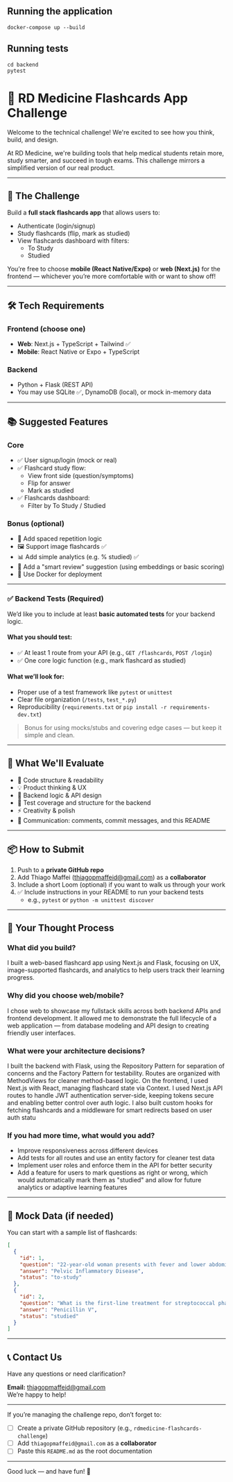 ## Running the application
```
docker-compose up --build
```

## Running tests
```
cd backend
pytest
```

# 🧠 RD Medicine Flashcards App Challenge

Welcome to the technical challenge! We're excited to see how you think, build, and design.

At RD Medicine, we're building tools that help medical students retain more, study smarter, and succeed in tough exams. This challenge mirrors a simplified version of our real product.

---

## 🚀 The Challenge

Build a **full stack flashcards app** that allows users to:

- Authenticate (login/signup)
- Study flashcards (flip, mark as studied)
- View flashcards dashboard with filters:
  - To Study
  - Studied

You’re free to choose **mobile (React Native/Expo)** or **web (Next.js)** for the frontend — whichever you’re more comfortable with or want to show off!

---

## 🛠 Tech Requirements

### Frontend (choose one)
- **Web**: Next.js + TypeScript + Tailwind ✅
- **Mobile**: React Native or Expo + TypeScript

### Backend
- Python + Flask (REST API)
- You may use SQLite ✅, DynamoDB (local), or mock in-memory data

---

## 📚 Suggested Features

### Core
- ✅ User signup/login (mock or real)
- ✅ Flashcard study flow:
  - View front side (question/symptoms)
  - Flip for answer
  - Mark as studied
- ✅ Flashcards dashboard:
  - Filter by To Study / Studied

### Bonus (optional)
- 🧠 Add spaced repetition logic
- 🖼️ Support image flashcards ✅
- 📊 Add simple analytics (e.g. % studied) ✅
- 🧬 Add a "smart review" suggestion (using embeddings or basic scoring)
- 🧰 Use Docker for deployment

---

### ✅ Backend Tests (Required)

We’d like you to include at least **basic automated tests** for your backend logic.

#### What you should test:
- ✅ At least 1 route from your API (e.g., `GET /flashcards`, `POST /login`)
- ✅ One core logic function (e.g., mark flashcard as studied)

#### What we’ll look for:
- Proper use of a test framework like `pytest` or `unittest`
- Clear file organization (`/tests`, `test_*.py`)
- Reproducibility (`requirements.txt` or `pip install -r requirements-dev.txt`)

> Bonus for using mocks/stubs and covering edge cases — but keep it simple and clean.

---

## 🧪 What We'll Evaluate

- 📐 Code structure & readability
- 💡 Product thinking & UX
- 🧰 Backend logic & API design
- 🧪 Test coverage and structure for the backend
- ⚡ Creativity & polish
- 📝 Communication: comments, commit messages, and this README

---

## 📦 How to Submit

1. Push to a **private GitHub repo**
2. Add Thiago Maffei (thiagopmaffeid@gmail.com) as a **collaborator**
3. Include a short Loom (optional) if you want to walk us through your work
4. ✅ Include instructions in your README to run your backend tests
   - e.g., `pytest` or `python -m unittest discover`

---

## 🧠 Your Thought Process

### What did you build?
I built a web-based flashcard app using Next.js and Flask, focusing on UX, image-supported flashcards, and analytics to help users track their learning progress.

### Why did you choose web/mobile?
I chose web to showcase my fullstack skills across both backend APIs and frontend development. It allowed me to demonstrate the full lifecycle of a web application — from database modeling and API design to creating friendly user interfaces.


### What were your architecture decisions?
I built the backend with Flask, using the Repository Pattern for separation of concerns and the Factory Pattern for testability. Routes are organized with MethodViews for cleaner method-based logic. On the frontend, I used Next.js with React, managing flashcard state via Context. I used Next.js API routes to handle JWT authentication server-side, keeping tokens secure and enabling better control over auth logic. I also built custom hooks for fetching flashcards and a middleware for smart redirects based on user auth statu

### If you had more time, what would you add?
* Improve responsiveness across different devices
* Add tests for all routes and use an entity factory for cleaner test data
* Implement user roles and enforce them in the API for better security
* Add a feature for users to mark questions as right or wrong, which would automatically mark them as "studied" and allow for future analytics or adaptive learning features

---

## 🧠 Mock Data (if needed)

You can start with a sample list of flashcards:

```json
[
  {
    "id": 1,
    "question": "22-year-old woman presents with fever and lower abdominal pain. Most likely diagnosis?",
    "answer": "Pelvic Inflammatory Disease",
    "status": "to-study"
  },
  {
    "id": 2,
    "question": "What is the first-line treatment for streptococcal pharyngitis?",
    "answer": "Penicillin V",
    "status": "studied"
  }
]
```

---

## 📞 Contact Us

Have any questions or need clarification?

**Email:** thiagopmaffeid@gmail.com  
We’re happy to help!

---

If you’re managing the challenge repo, don’t forget to:

- [ ] Create a private GitHub repository (e.g., `rdmedicine-flashcards-challenge`)
- [ ] Add `thiagopmaffeid@gmail.com` as a **collaborator**
- [ ] Paste this `README.md` as the root documentation

---

Good luck — and have fun! 🚀